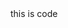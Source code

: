 <docs-code>
this is code
</docs-code>

<docs-code path="adev/shared-docs/pipeline/guides/testing/docs-code/example-with-eslint-comment.ts" />
<docs-code path="adev/shared-docs/pipeline/guides/testing/docs-code/example-with-region.ts" />


<docs-code path="adev/shared-docs/pipeline/guides/testing/docs-code/new-code.ts"
           diff="adev/shared-docs/pipeline/guides/testing/docs-code/old-code.ts" />

<docs-code header="src/locale/messages.fr.xlf (<trans-unit>)" path="adev/shared-docs/pipeline/guides/testing/docs-code/messages.fr.xlf.html" />

